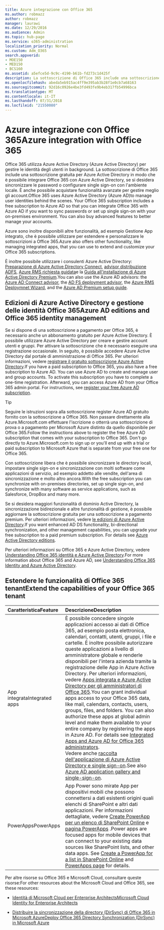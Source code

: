 ```yaml
---
title: Azure integrazione con Office 365
ms.author: robmazz
author: robmazz
manager: laurawi
ms.date: 12/29/2016
ms.audience: Admin
ms.topic: hub-page
ms.service: o365-administration
localization_priority: Normal
ms.custom: Adm_O365
search.appverid:
- MOE150
- MED150
- BCS160
ms.assetid: a5efce5d-9c9c-4190-b61b-fd273c1d425f
description: La sottoscrizione di Office 365 include una sottoscrizione per Azure Active Directory. Integrazione di Office 365 con Azure Active Directory se si desidera sincronizzazione delle password o single sign-on con l'ambiente locale.
ms.openlocfilehash: abeda5eb915ac4ff9e395ab3b28f1e0cb7a68163
ms.sourcegitcommit: 92d16c0926e4be3fd493fe9b4eb317fb54996bca
ms.translationtype: MT
ms.contentlocale: it-IT
ms.lasthandoff: 07/31/2018
ms.locfileid: "21550080"
---
```

# <a name="azure-integration-with-office-365"></a><span data-ttu-id="d83c5-104">Azure integrazione con Office 365</span><span class="sxs-lookup"><span data-stu-id="d83c5-104">Azure integration with Office 365</span></span>

<span data-ttu-id="d83c5-p102">Office 365 utilizza Azure Active Directory (Azure Active Directory) per gestire le identità degli utenti in background. La sottoscrizione di Office 365 include una sottoscrizione gratuita per Azure Active Directory in modo che è possibile integrare Office 365 con Azure Active Directory, se si desidera sincronizzare le password o configurare single sign-on con l'ambiente locale. È anche possibile acquistare funzionalità avanzate per gestire meglio gli account.</span><span class="sxs-lookup"><span data-stu-id="d83c5-p102">Office 365 uses Azure Active Directory (Azure AD)to manage user identities behind the scenes. Your Office 365 subscription includes a free subscription to Azure AD so that you can integrate Office 365 with Azure AD if you want to sync passwords or set up single sign-on with your on-premises environment. You can also buy advanced features to better manage your accounts.</span></span>
  
<span data-ttu-id="d83c5-108">Azure sono inoltre disponibili altre funzionalità, ad esempio Gestione App integrato, che è possibile utilizzare per estendere e personalizzare le sottoscrizioni a Office 365.</span><span class="sxs-lookup"><span data-stu-id="d83c5-108">Azure also offers other functionality, like managing integrated apps, that you can use to extend and customize your Office 365 subscriptions.</span></span>
  
<span data-ttu-id="d83c5-109">È inoltre possibile utilizzare i consulenti Azure Active Directory: [Preparazione di Azure Active Directory Connect](https://aka.ms/aadconnectpwsync), [advisor distribuzione ADFS](https://aka.ms/adfsguidance), [Azure RMS richiesta guidata](https://aka.ms/azuremsguidance)e la [Guida all'installazione di Azure Active Directory Premium](https://aka.ms/aadpguidance).</span><span class="sxs-lookup"><span data-stu-id="d83c5-109">You can also use the Azure AD advisors: the [Azure AD Connect advisor](https://aka.ms/aadconnectpwsync), the [AD FS deployment advisor](https://aka.ms/adfsguidance), the [Azure RMS Deploymnet Wizard](https://aka.ms/azuremsguidance), and the [Azure AD Premium setup guide](https://aka.ms/aadpguidance).</span></span>
  
## <a name="azure-ad-editions-and-office-365-identity-management"></a><span data-ttu-id="d83c5-110">Edizioni di Azure Active Directory e gestione delle identità Office 365</span><span class="sxs-lookup"><span data-stu-id="d83c5-110">Azure AD editions and Office 365 identity management</span></span>

<span data-ttu-id="d83c5-p103">Se si dispone di una sottoscrizione a pagamento per Office 365, è necessario anche un abbonamento gratuito per Azure Active Directory. È possibile utilizzare Azure Active Directory per creare e gestire account utenti e gruppi. Per attivare la sottoscrizione che è necessario eseguire una registrazione occasionale. In seguito, è possibile accedere Azure Active Directory dal portale di amministrazione di Office 365. Per ulteriori informazioni, vedere [registrare il gratuito sottoscrizione Azure Active Directory](https://go.microsoft.com/fwlink/p/?LinkId=617127).</span><span class="sxs-lookup"><span data-stu-id="d83c5-p103">If you have a paid subscription to Office 365, you also have a free subscription to Azure AD. You can use Azure AD to create and manage user and group accounts. To activate this subscription you have to complete a one-time registration. Afterward, you can access Azure AD from your Office 365 admin portal. For instructions, see [register your free Azure AD subscription](https://go.microsoft.com/fwlink/p/?LinkId=617127).</span></span> 
  
> [!TIP]
> <span data-ttu-id="d83c5-p104">Seguire le istruzioni sopra alla sottoscrizione register Azure AD gratuito fornito con la sottoscrizione a Office 365. Non passare direttamente alla Azure.Microsoft.com effettuare l'iscrizione o otterrà una sottoscrizione di prova o a pagamento per Microsoft Azure distinto da quello disponibile per Office 365.</span><span class="sxs-lookup"><span data-stu-id="d83c5-p104">Follow the instructions above to register the free Azure AD subscription that comes with your subscription to Office 365. Don't go directly to Azure.Microsoft.com to sign up or you'll end up with a trial or paid subscription to Microsoft Azure that is separate from your free one for Office 365.</span></span> 
  
<span data-ttu-id="d83c5-118">Con sottoscrizione libera che è possibile sincronizzare le directory locali, impostare single sign-on e sincronizzazione con molti software come applicazioni di servizio, ad esempio addetto alle vendite, dell'area di sincronizzazione e molto altro ancora.</span><span class="sxs-lookup"><span data-stu-id="d83c5-118">With the free subscription you can synchronize with on-premises directories, set up single sign-on, and synchronize with many software as service applications, such as Salesforce, DropBox and many more.</span></span>
  
<span data-ttu-id="d83c5-p105">Se si desidera maggiori funzionalità di dominio Active Directory, la sincronizzazione bidirezionale e altre funzionalità di gestione, è possibile aggiornare la sottoscrizione gratuita per una sottoscrizione a pagamento premium. Per ulteriori informazioni, vedere [le edizioni di Azure Active Directory](https://go.microsoft.com/fwlink/p/?LinkId=524280).</span><span class="sxs-lookup"><span data-stu-id="d83c5-p105">If you want enhanced AD DS functionality, bi-directional synchronization, and other management capabilities, you can upgrade your free subscription to a paid premium subscription. For details see [Azure Active Directory editions](https://go.microsoft.com/fwlink/p/?LinkId=524280).</span></span>
  
<span data-ttu-id="d83c5-121">Per ulteriori informazioni su Office 365 e Azure Active Directory, vedere [Understanding Office 365 identità e Azure Active Directory](https://support.office.com/article/06a189e7-5ec6-4af2-94bf-a22ea225a7a9).</span><span class="sxs-lookup"><span data-stu-id="d83c5-121">For more information about Office 365 and Azure AD, see [Understanding Office 365 Identity and Azure Active Directory](https://support.office.com/article/06a189e7-5ec6-4af2-94bf-a22ea225a7a9).</span></span>
  
## <a name="extend-the-capabilities-of-your-office-365-tenant"></a><span data-ttu-id="d83c5-122">Estendere le funzionalità di Office 365 tenant</span><span class="sxs-lookup"><span data-stu-id="d83c5-122">Extend the capabilities of your Office 365 tenant</span></span>

|<span data-ttu-id="d83c5-123">**Caratteristica**</span><span class="sxs-lookup"><span data-stu-id="d83c5-123">**Feature**</span></span>|<span data-ttu-id="d83c5-124">**Descrizione**</span><span class="sxs-lookup"><span data-stu-id="d83c5-124">**Description**</span></span>|
|:-----|:-----|
|<span data-ttu-id="d83c5-125">App integrata</span><span class="sxs-lookup"><span data-stu-id="d83c5-125">Integrated apps</span></span>  <br/> |<span data-ttu-id="d83c5-p106">È possibile concedere singole applicazioni accesso ai dati di Office 365, ad esempio posta elettronica, calendari, contatti, utenti, gruppi, i file e cartelle. È inoltre possibile autorizzare queste applicazioni a livello di amministratore globale e renderle disponibili per l'intera azienda tramite la registrazione delle App in Azure Active Directory. Per ulteriori informazioni, vedere [Apps integrata e Azure Active Directory per gli amministratori di Office 365](https://support.office.com/article/cb2250e3-451e-416f-bf4e-363549652c2a).</span><span class="sxs-lookup"><span data-stu-id="d83c5-p106">You can grant individual apps access to your Office 365 data, like mail, calendars, contacts, users, groups, files, and folders. You can also authorize these apps at global admin level and make them available to your entire company by registering the apps in Azure AD. For details see [Integrated Apps and Azure AD for Office 365 administrators](https://support.office.com/article/cb2250e3-451e-416f-bf4e-363549652c2a).  </span></span><br/> <span data-ttu-id="d83c5-129">Vedere anche [raccolta dell'applicazione di Azure Active Directory e single sign-on](https://go.microsoft.com/fwlink/p/?LinkId=698604).</span><span class="sxs-lookup"><span data-stu-id="d83c5-129">See also [Azure AD application gallery and single-sign-on](https://go.microsoft.com/fwlink/p/?LinkId=698604).</span></span>  <br/> |
|<span data-ttu-id="d83c5-130">PowerApps</span><span class="sxs-lookup"><span data-stu-id="d83c5-130">PowerApps</span></span>  <br/> | <span data-ttu-id="d83c5-p107">App Power sono mirate App per dispositivi mobili che possono connettersi a dati esistenti origini quali elenchi di SharePoint e altri dati applicazioni. Per informazioni dettagliate, vedere [Create PowerApp per un elenco di SharePoint Online](https://support.office.com/article/9338b2d2-67ac-4b81-8e67-97da27e5e9ab) e [pagina PowerApps](https://powerapps.microsoft.com/) .</span><span class="sxs-lookup"><span data-stu-id="d83c5-p107">Power apps are focused apps for mobile devices that can connect to your existing data sources like SharePoint lists, and other data apps. See [Create a PowerApp for a list in SharePoint Online](https://support.office.com/article/9338b2d2-67ac-4b81-8e67-97da27e5e9ab) and [PowerApps page](https://powerapps.microsoft.com/) for details.  </span></span><br/> |
   
<span data-ttu-id="d83c5-133">Per altre risorse su Office 365 e Microsoft Cloud, consultare queste risorse:</span><span class="sxs-lookup"><span data-stu-id="d83c5-133">For other resources about the Microsoft Cloud and Office 365, see these resources:</span></span>
  
- [<span data-ttu-id="d83c5-134">Identità di Microsoft Cloud per Enterprise Architects</span><span class="sxs-lookup"><span data-stu-id="d83c5-134">Microsoft Cloud Identity for Enterprise Architects</span></span>](https://go.microsoft.com/fwlink/p/?LinkId=828642)
    
- [<span data-ttu-id="d83c5-135">Distribuire la sincronizzazione della directory (DirSync) di Office 365 in Microsoft Azure</span><span class="sxs-lookup"><span data-stu-id="d83c5-135">Deploy Office 365 Directory Synchronization (DirSync) in Microsoft Azure</span></span>](https://go.microsoft.com/fwlink/p/?LinkId=517887)
    

